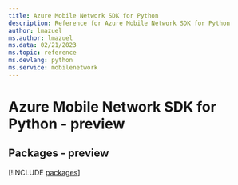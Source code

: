 ```yaml
---
title: Azure Mobile Network SDK for Python
description: Reference for Azure Mobile Network SDK for Python
author: lmazuel
ms.author: lmazuel
ms.data: 02/21/2023
ms.topic: reference
ms.devlang: python
ms.service: mobilenetwork
---
```

# Azure Mobile Network SDK for Python - preview
## Packages - preview
[!INCLUDE [packages](mobile-network-index.md)]